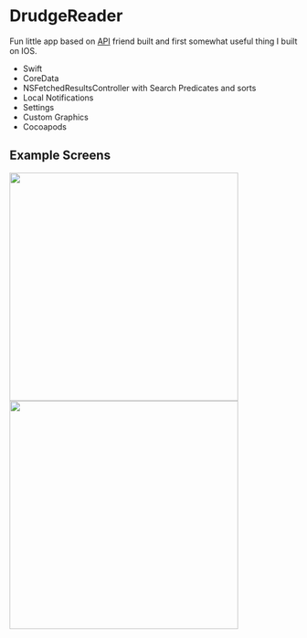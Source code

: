 # DrudgeReader

Fun little app based on [API](https://github.com/mrasband/drudge_parser) friend built and first somewhat useful thing I built on IOS.

* Swift
* CoreData
* NSFetchedResultsController with Search Predicates and sorts 
* Local Notifications
* Settings
* Custom Graphics
* Cocoapods

## Example Screens 
<img src="https://github.com/toddisaacs/DrudgeReader/blob/master/IMG_0217.PNG " width="400">
<img src="https://github.com/toddisaacs/DrudgeReader/blob/master/IMG_0216.PNG " width="400">

